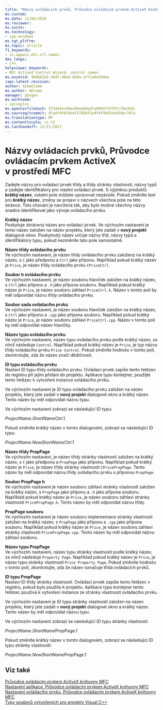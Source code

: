 ```yaml
---
title: "Názvy ovládacích prvků, Průvodce ovládacím prvkem ActiveX knihovny MFC | Microsoft Docs"
ms.custom: 
ms.date: 11/04/2016
ms.reviewer: 
ms.suite: 
ms.technology:
- cpp-windows
ms.tgt_pltfrm: 
ms.topic: article
f1_keywords:
- vc.appwiz.mfc.ctl.names
dev_langs:
- C++
helpviewer_keywords:
- MFC ActiveX Control Wizard, control names
ms.assetid: 9b8b81d2-36df-48ed-b58a-a771a0e269ee
caps.latest.revision: 
author: mikeblome
ms.author: mblome
manager: ghogen
ms.workload:
- cplusplus
ms.openlocfilehash: 5f3444ec69ea96ee89ed7a0965f3575fc79e3b9c
ms.sourcegitcommit: 8fa8fdf0fbb4f57950f1e8f4f9b81b4d39ec7d7a
ms.translationtype: MT
ms.contentlocale: cs-CZ
ms.lasthandoff: 12/21/2017
---
```

# <a name="control-names-mfc-activex-control-wizard"></a>Názvy ovládacích prvků, Průvodce ovládacím prvkem ActiveX v prostředí MFC
Zadejte názvy pro ovládací prvek třídy a třídy stránky vlastností, názvy typů a zadejte identifikátory pro vlastní ovládací prvek. S výjimkou produktů **krátký název**, ostatní pole můžete upravovat nezávisle. Pokud změníte text pro **krátký název**, změny se projeví v názvech všechna pole na této stránce. Toto chování je navržená tak, aby bylo možné všechny názvy snadno identifikovat jako vývoje ovládacího prvku.  
  
 **Krátký název**  
 Poskytuje zkrácený název pro ovládací prvek. Ve výchozím nastavení je tento název založen na název projektu, který jste zadali v **nový projekt** dialogové okno. Poskytnutý název určuje názvy tříd, názvy typů a identifikátory typu, pokud nezměníte tato pole samostatně.  
  
 **Název třídy ovládacího prvku**  
 Ve výchozím nastavení, je název třídy ovládacího prvku založený na krátký název, s `C` jako předponu a `Ctrl` jako příponu. Například pokud krátký název je `Price`, je název třídy ovládacího prvku `CPriceCtrl`.  
  
 **Soubor h ovládacího prvku**  
 Ve výchozím nastavení, je název souboru hlaviček založen na krátký název, s `Ctrl` jako příponu a `.h` jako přípona souboru. Například pokud krátký název je `Price`, je název souboru záhlaví `PriceCtrl.h`. Název v tomto poli by měl odpovídat názvu třídy ovládacího prvku.  
  
 **Soubor sada ovládacího prvku**  
 Ve výchozím nastavení, je název souboru hlaviček založen na krátký název, s `Ctrl` jako příponu a `.cpp` jako přípona souboru. Například pokud krátký název je `Price`, je název souboru záhlaví `PriceCtrl.cpp`. Název v tomto poli by měl odpovídat název hlavičky.  
  
 **Název typu ovládacího prvku**  
 Ve výchozím nastavení, název typu ovládacího prvku podle krátký název, za nímž následuje `Control`. Například pokud krátký název je `Price`, je typ názvu třídy ovládacího prvku `Price Control`. Pokud změníte hodnotu v tomto poli, zkontrolujte, zda že název značí dědičnosti.  
  
 **ID typu ovládacího prvku**  
 Nastaví ID typu třídy ovládacího prvku. Ovládací prvek zapíše tento řetězec do registru při jejím přidání do projektu. Aplikace typu kontejner, použijte tento řetězec k vytvoření instance ovládacího prvku.  
  
 Ve výchozím nastavení je ID typu ovládacího prvku založen na název projektu, který jste zadali v **nový projekt** dialogové okno a krátký název. Tento název by měl odpovídat názvu typu.  
  
 Ve výchozím nastavení zobrazí se následující ID typu:  
  
 *ProjectName.ShortName*Ctrl.1  
  
 Pokud změníte krátký název v tomto dialogovém, zobrazí se následující ID typu:  
  
 *ProjectName.NewShortName*Ctrl.1  
  
 **Název třídy PropPage**  
 Ve výchozím nastavení, je název třídy stránky vlastností založen na krátký název, s `C` jako předponu a `PropPage` jako příponu. Například pokud krátký název je `Price`, je název třídy stránky vlastností `CPricePropPage`. Tento název by měl odpovídat názvu třídy ovládacího prvku s příponou `PropPage`.  
  
 **Soubor PropPage h**  
 Ve výchozím nastavení je název souboru záhlaví stránky vlastností založen na krátký název, s `PropPage` jako příponu a `.h` jako přípona souboru. Například pokud krátký název je `Price`, je název souboru záhlaví stránky vlastností `PricePropPage.h`. Tento název by měl odpovídat názvu třídy.  
  
 **PropPage souboru**  
 Ve výchozím nastavení je název souboru implementace stránky vlastností založen na krátký název, s `PropPage` jako příponu a `.cpp` jako přípona souboru. Například pokud krátký název je `Price`, je název souboru záhlaví stránky vlastností `PricePropPage.cpp`. Tento název by měl odpovídat názvu záhlaví souboru.  
  
 **Název typu PropPage**  
 Ve výchozím nastavení, název typu stránky vlastností podle krátký název, za nímž následuje `Property Page`. Například pokud krátký název je `Price`, je název typu stránky vlastností `Price Property Page`. Pokud změníte hodnotu v tomto poli, zkontrolujte, zda že název označuje třída ovládacích prvků.  
  
 **ID typu PropPage**  
 Nastaví ID třídy stránky vlastností. Ovládací prvek zapíše tento řetězec v registru, pokud bylo použito k projektu. Aplikace typu kontejner tento řetězec používá k vytvoření instance ze stránky vlastností ovládacího prvku.  
  
 Ve výchozím nastavení je ID typu stránky vlastností založen na název projektu, který jste zadali v **nový projekt** dialogové okno a krátký název. Tento název by měl odpovídat názvu typu.  
  
 Ve výchozím nastavení zobrazí se následující ID typu stránky vlastností:  
  
 *ProjectName.ShortName*PropPage.1  
  
 Pokud změníte krátký název v tomto dialogovém, zobrazí se následující ID typu stránky vlastností:  
  
 *ProjectName.NewShortName*PropPage.1  
  
## <a name="see-also"></a>Viz také  
 [Průvodce ovládacím prvkem ActiveX knihovny MFC](../../mfc/reference/mfc-activex-control-wizard.md)   
 [Nastavení aplikace, Průvodce ovládacím prvkem ActiveX knihovny MFC](../../mfc/reference/application-settings-mfc-activex-control-wizard.md)   
 [Nastavení ovládacího prvku, Průvodce ovládacím prvkem ActiveX knihovny MFC](../../mfc/reference/control-settings-mfc-activex-control-wizard.md)   
 [Typy souborů vytvořených pro projekty Visual C++](../../ide/file-types-created-for-visual-cpp-projects.md)

